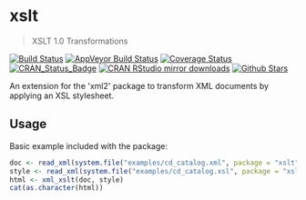# xslt

> XSLT 1.0 Transformations

[![Build Status](https://travis-ci.org/ropensci/xslt.svg?branch=master)](https://travis-ci.org/ropensci/xslt)
[![AppVeyor Build Status](https://ci.appveyor.com/api/projects/status/github/jeroenooms/xslt?branch=master&svg=true)](https://ci.appveyor.com/project/jeroenooms/xslt)
[![Coverage Status](https://codecov.io/github/ropensci/xslt/coverage.svg?branch=master)](https://codecov.io/github/ropensci/xslt?branch=master)
[![CRAN_Status_Badge](http://www.r-pkg.org/badges/version/xslt)](http://cran.r-project.org/package=xslt)
[![CRAN RStudio mirror downloads](http://cranlogs.r-pkg.org/badges/xslt)](http://cran.r-project.org/web/packages/xslt/index.html)
[![Github Stars](https://img.shields.io/github/stars/ropensci/xslt.svg?style=social&label=Github)](https://github.com/ropensci/xslt)

An extension for the 'xml2' package to transform XML documents by applying an XSL stylesheet.

## Usage

Basic example included with the package:

```r
doc <- read_xml(system.file("examples/cd_catalog.xml", package = "xslt"))
style <- read_xml(system.file("examples/cd_catalog.xsl", package = "xslt"))
html <- xml_xslt(doc, style)
cat(as.character(html))
```
